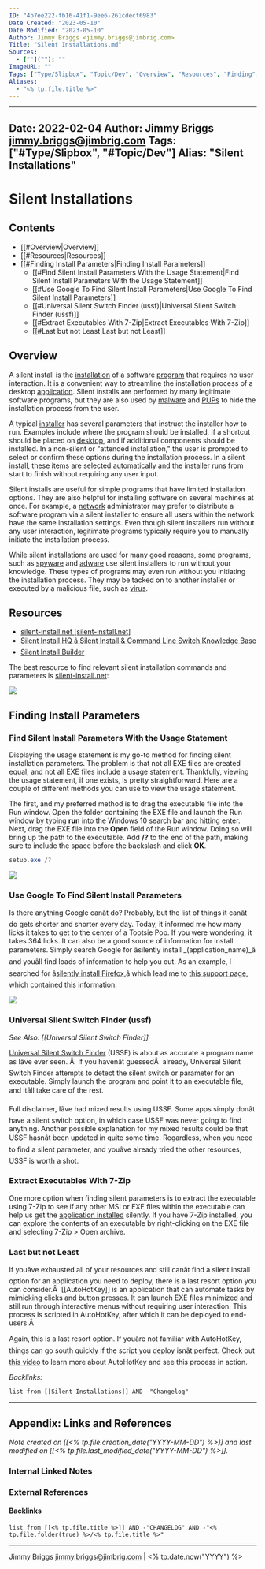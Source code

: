 ```yaml
---
ID: "4b7ee222-fb16-41f1-9ee6-261cdecf6983"
Date Created: "2023-05-10"
Date Modified: "2023-05-10"
Author: Jimmy Briggs <jimmy.briggs@jimbrig.com>
Title: "Silent Installations.md"
Sources: 
  - [""](""): ""
ImageURL: ""
Tags: ["Type/Slipbox", "Topic/Dev", "Overview", "Resources", "Finding", "Find", "Use", "Universal", "Extract", "Last"]
Aliases:
  - "<% tp.file.title %>"
---
```


---
Date: 2022-02-04
Author: Jimmy Briggs <jimmy.briggs@jimbrig.com>
Tags: ["#Type/Slipbox", "#Topic/Dev"]
Alias: "Silent Installations"
---

# Silent Installations

## Contents

- [[#Overview|Overview]]
- [[#Resources|Resources]]
- [[#Finding Install Parameters|Finding Install Parameters]]
	- [[#Find Silent Install Parameters With the Usage Statement|Find Silent Install Parameters With the Usage Statement]]
	- [[#Use Google To Find Silent Install Parameters|Use Google To Find Silent Install Parameters]]
	- [[#Universal Silent Switch Finder (ussf)|Universal Silent Switch Finder (ussf)]]
	- [[#Extract Executables With 7-Zip|Extract Executables With 7-Zip]]
	- [[#Last but not Least|Last but not Least]]


## Overview

A silent install is the [installation](https://techterms.com/definition/install) of a software [program](https://techterms.com/definition/program) that requires no user interaction. It is a convenient way to streamline the installation process of a desktop [application](https://techterms.com/definition/application). Silent installs are performed by many legitimate software programs, but they are also used by [malware](https://techterms.com/definition/malware) and [PUPs](https://techterms.com/definition/pup) to hide the installation process from the user.

A typical [installer](https://techterms.com/definition/installer) has several parameters that instruct the installer how to run. Examples include where the program should be installed, if a shortcut should be placed on [desktop](https://techterms.com/definition/desktop), and if additional components should be installed. In a non-silent or "attended installation," the user is prompted to select or confirm these options during the installation process. In a silent install, these items are selected automatically and the installer runs from start to finish without requiring any user input.

Silent installs are useful for simple programs that have limited installation options. They are also helpful for installing software on several machines at once. For example, a [network](https://techterms.com/definition/network) administrator may prefer to distribute a software program via a silent installer to ensure all users within the network have the same installation settings. Even though silent installers run without any user interaction, legitimate programs typically require you to manually initiate the installation process.

While silent installations are used for many good reasons, some programs, such as [spyware](https://techterms.com/definition/spyware) and [adware](https://techterms.com/definition/adware) use silent installers to run without your knowledge. These types of programs may even run without you initiating the installation process. They may be tacked on to another installer or executed by a malicious file, such as [virus](https://techterms.com/definition/virus).

## Resources

- [silent-install.net [silent-install.net]](https://silent-install.net/)
- [Silent Install HQ â Silent Install & Command Line Switch Knowledge Base](https://silentinstallhq.com/)
- [Silent Install Builder](https://www.silentinstall.org/)

The best resource to find relevant silent installation commands and parameters is [silent-install.net](https://silent-install.net/):

![](https://i.imgur.com/7J5SgCQ.png)


## Finding Install Parameters

### Find Silent Install Parameters With the Usage Statement

Displaying the usage statement is my go-to method for finding silent installation parameters. The problem is that not all EXE files are created equal, and not all EXE files include a usage statement. Thankfully, viewing the usage statement, if one exists, is pretty straightforward. Here are a couple of different methods you can use to view the usage statement.

The first, and my preferred method is to drag the executable file into the Run window. Open the folder containing the EXE file and launch the Run window by typing **run** into the Windows 10 search bar and hitting enter. Next, drag the EXE file into the **Open** field of the Run window. Doing so will bring up the path to the executable. Add **/?** to the end of the path, making sure to include the space before the backslash and click **OK**.

```powershell
setup.exe /?
```

![](https://i.imgur.com/phnPNS0.png)

### Use Google To Find Silent Install Parameters

Is there anything Google canât do? Probably, but the list of things it canât do gets shorter and shorter every day. Today, it informed me how many licks it takes to get to the center of a Tootsie Pop. If you were wondering, it takes 364 licks. It can also be a good source of information for install parameters. Simply search Google for âsilently install _(application_name)_â and youâll find loads of information to help you out. As an example, I searched for â[silently install Firefox](https://www.pdq.com/blog/how-to-install-firefox-silently/),â which lead me to [this support page](https://support.mozilla.org/en-US/kb/silently-install-uninstall-firefox-enterprise), which contained this information:

![](https://i.imgur.com/N4xpLOQ.png)

### Universal Silent Switch Finder (ussf)

*See Also: [[Universal Silent Switch Finder]]*

[Universal Silent Switch Finder](https://www.softpedia.com/get/System/Launchers-Shutdown-Tools/Universal-Silent-Switch-Finder.shtml) (USSF) is about as accurate a program name as Iâve ever seen. Â  If you havenât guessedÂ  already, Universal Silent Switch Finder attempts to detect the silent switch or parameter for an executable. Simply launch the program and point it to an executable file, and itâll take care of the rest.

Full disclaimer, Iâve had mixed results using USSF. Some apps simply donât have a silent switch option, in which case USSF was never going to find anything. Another possible explanation for my mixed results could be that USSF hasnât been updated in quite some time. Regardless, when you need to find a silent parameter, and youâve already tried the other resources, USSF is worth a shot.


### Extract Executables With 7-Zip

One more option when finding silent parameters is to extract the executable using 7-Zip to see if any other MSI or EXE files within the executable can help us get the [application installed](https://www.pdq.com/blog/how-to-show-computers-that-do-not-have-a-particular-application-installed/) silently. If you have 7-Zip installed, you can explore the contents of an executable by right-clicking on the EXE file and selecting 7-Zip > Open archive.

### Last but not Least

If youâve exhausted all of your resources and still canât find a silent install option for an application you need to deploy, there is a last resort option you can consider.Â  [[AutoHotKey]] is an application that can automate tasks by mimicking clicks and button presses. It can launch EXE files minimized and still run through interactive menus without requiring user interaction. This process is scripted in AutoHotKey, after which it can be deployed to end-users.Â 

Again, this is a last resort option. If youâre not familiar with AutoHotKey, things can go south quickly if the script you deploy isnât perfect. Check out [this video](https://youtu.be/aeTUKRAAh1E) to learn more about AutoHotKey and see this process in action.

*Backlinks:*

```dataview
list from [[Silent Installations]] AND -"Changelog"
```

***

## Appendix: Links and References

*Note created on [[<% tp.file.creation_date("YYYY-MM-DD") %>]] and last modified on [[<% tp.file.last_modified_date("YYYY-MM-DD") %>]].*

### Internal Linked Notes

### External References

#### Backlinks

```dataview
list from [[<% tp.file.title %>]] AND -"CHANGELOG" AND -"<% tp.file.folder(true) %>/<% tp.file.title %>"
```


***

Jimmy Briggs <jimmy.briggs@jimbrig.com> | <% tp.date.now("YYYY") %>